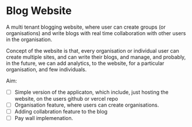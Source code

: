 # Blog Website

A multi tenant blogging website, where user can create groups (or organisations) and write blogs with real time collaboration with other users in the organisation.

Concept of the website is that, every organisation or individual user can create multiple sites, and can write their blogs, and manage, and probably, in the future, we can add analytics, to the website, for a particular organisation, and few individuals.

Aim:

- [ ] Simple version of the applicaton, which include, just hosting the website, on the users github or vercel repo
- [ ] Organisation feature, where users can create organisations.
- [ ] Adding collabration feature to the blog
- [ ] Pay wall implemenation.
